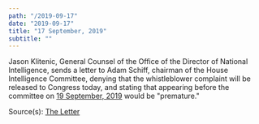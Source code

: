 ```yaml
---
path: "/2019-09-17"
date: "2019-09-17"
title: "17 September, 2019"
subtitle: ""
---
```


Jason Klitenic, General Counsel of the Office of the Director of National Intelligence, sends a letter to Adam Schiff, chairman of the House Intelligence Committee, denying that the whistleblower complaint will be released to Congress today, and stating that appearing before the committee on <a href="#2019-09-19">19 September, 2019</a> would be "premature."

<span class="sources">
Source(s): <a href="https://int.nyt.com/data/documenthelper/1818-dni-letter-2-to-schiff/4ecb7c343981a8678ac4/optimized/full.pdf" target="_blank" rel="noopener noreferrer">The Letter</a>
</span>